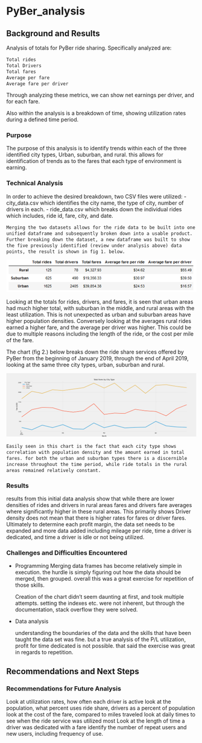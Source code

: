 # PyBer_analysis
## Background and Results

Analysis of totals for PyBer ride sharing. Specifically analyzed are:

    Total rides
    Total Drivers
    Total fares
    Average per fare
    Average fare per driver
    
Through analyzing these metrics, we can show net earnings per driver, and for each fare.

Also within the analysis is a breakdown of time, showing utilization rates during a defined time period.

### Purpose

  The purpose of this analysis is to identify trends within each of the three identified city types, Urban, suburban, and rural. this allows for identification of trends as to the fares that each type of environment is earning.

### Technical Analysis

  In order to achieve the desired breakdown, two CSV files were utilized:
    - city_data.csv which identifies the city name, the type of city, number of drivers in each.
    - ride_data.csv which breaks down the individual rides which includes, ride id, fare, city, and date.

    Merging the two datasets allows for the ride data to be built into one unified dataframe and subsequently broken down into a usable product. Further breaking down the dataset, a new dataframe was built to show the five previously identified (review under analysis above) data points, the result is shown in fig 1. below.

![FIG 1.](https://github.com/ChrFoley/PyBer_analysis/blob/master/Analysis/Summary_breakdown.PNG) 

   Looking at the totals for rides, drivers, and fares, it is seen that urban areas had much higher total, with suburban in the middle, and rural areas with the least utilization. This is not unexpected as urban and suburban areas have higher population densities. Conversely looking at the averages rural rides earned a higher fare, and the average per driver was higher. This could be due to multiple reasons including the length of the ride, or the cost per mile of the fare. 
   
   The chart (fig 2.) below breaks down the ride share services offered by PyBer from the beginning of January 2019, through the end of April 2019, looking at the same three city types, urban, suburban and rural. 
 
 ![FIG 2.](https://github.com/ChrFoley/PyBer_analysis/blob/master/Analysis/PyBer_Challenge_fare_summary.png) 
 
    Easily seen in this chart is the fact that each city type shows correlation with population density and the amount earned in total fares. for both the urban and suburban types there is a discernible increase throughout the time period, while ride totals in the rural areas remained relatively constant. 
     

### Results

   results from this initial data analysis show that while there are lower densities of rides and drivers in rural areas fares and drivers fare averages where significantly higher in these rural areas. This primarily shows  Driver density does not mean that there is higher rates for fares or driver fares. Ultimately to determine each profit margin, the data set needs to be expanded and more data added including mileage per ride, time a driver is dedicated, and time a driver is idle or not being utilized.

### Challenges and Difficulties Encountered

* Programming
    Merging data frames has become relatively simple in execution. the hurdle is simply figuring out how the data should be merged, then grouped. overall this was a great exercise for repetition of those skills. 
    
    Creation of the chart didn’t seem daunting at first, and took multiple attempts. setting the indexes etc. were not inherent, but through the documentation, stack overflow they were solved.

* Data analysis

    understanding the boundaries of the data and the skills that have been taught the data set was fine. but a true analysis of the P/L utilization, profit for time dedicated is not possible. that said the exercise was great in regards to repetition.


## Recommendations and Next Steps

### Recommendations for Future Analysis

  Look at utilization rates, how often each driver is active
  look at the population, what percent uses ride share, drivers as a percent of population
  look at the cost of the fare, compared to miles traveled
  look at daily times to see when the ride service was utilized most
  Look at the length of time a driver was dedicated with a fare
  identify the number of repeat users and new users, including frequency of use.



